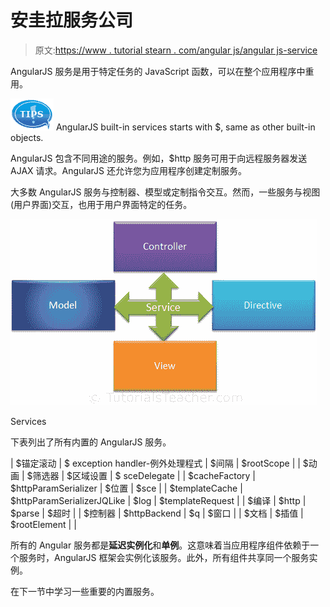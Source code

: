 # 安圭拉服务公司

> 原文:[https://www . tutorial stearn . com/angular js/angular js-service](https://www.tutorialsteacher.com/angularjs/angularjs-service)

AngularJS 服务是用于特定任务的 JavaScript 函数，可以在整个应用程序中重用。

![tip](img/751bca76a769f8ad315ebee3fdf7d98e.png)  AngularJS built-in services starts with $, same as other built-in objects.

AngularJS 包含不同用途的服务。例如，$http 服务可用于向远程服务器发送 AJAX 请求。AngularJS 还允许您为应用程序创建定制服务。

大多数 AngularJS 服务与控制器、模型或定制指令交互。然而，一些服务与视图(用户界面)交互，也用于用户界面特定的任务。

[![](img/327c75fca60922f8494e0874681d92eb.png)](../../Content/images/ng/ng-service.png)

Services



下表列出了所有内置的 AngularJS 服务。

| $锚定滚动 | $ exception handler-例外处理程式 | $间隔 | $rootScope |
| $动画 | $筛选器 | $区域设置 | $ sceDelegate |
| $cacheFactory | $httpParamSerializer | $位置 | $sce |
| $templateCache | $httpParamSerializerJQLike | $log | $templateRequest |
| $编译 | $http | $parse | $超时 |
| $控制器 | $httpBackend | $q | $窗口 |
| $文档 | $插值 | $rootElement |  |

所有的 Angular 服务都是**延迟实例化**和**单例**。这意味着当应用程序组件依赖于一个服务时，AngularJS 框架会实例化该服务。此外，所有组件共享同一个服务实例。

在下一节中学习一些重要的内置服务。